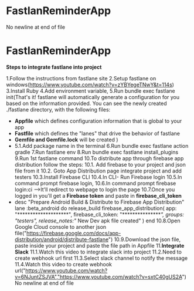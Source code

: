 # FastlanReminderApp
No newline at end of file
# FastlanReminderApp

**Steps to integrate fastlane into project**

1.Follow the instructions from fastlane site
2.Setup fastlane on windows(https://www.youtube.com/watch?v=zYBYegeTNwY&t=114s)
3.Install Ruby
4.Add environment variable,
5.Run bundle exec fastlane init(That's it! fastlane will automatically generate a configuration for you based on the information provided.
You can see the newly created ./fastlane directory, with the following files:
* **Appfile** which defines configuration information that is global to your app
* **Fastfile** which defines the "lanes" that drive the behavior of fastlane
* **Gemfile and Gemfile.lock** will be created
  )
* 5.1.Add package name in the terminal
  6.Run bundle exec fastlane action gradle
  7.Run fastlane env
  8.Run bundle exec fastlane install_plugins
  9.Run 1st fastlane command
  10.To distribute app through firebase app distribution follow the steps:
  10.1. Add firebase to your project and json file from it
  10.2. Goto App Distribution page integrate project and add testers
  10.3.Install Firebase CLI
  10.4.In CLI- Run Firebase login
  10.5.In command prompt firebase login,
  10.6.In command prompt firebase login:ci -->It'll redirect to webpage to login the page
  10.7.Once you logged in you'll get a **Firebase token** and paste in **firebase_cli_token**
* desc "Prepare Android Build & Distribute to Firebase App Distribution"
  lane :beta_android do
  release_build
  firebase_app_distribution(
  app: "********************",
  firebase_cli_token: "****************",
  groups: "testers",
  release_notes:"* New Dev apk file created"
  )
  end
  10.8.Open Google Cloud console to another json file("https://firebase.google.com/docs/app-distribution/android/distribute-fastlane")
  10.9.Download the json file, paste inside your project and paste the file path in Appfile
  11.**Integrate Slack**
  11.1.Watch this video to integrate slack into project
  11.2.Need to create webhook url first
  11.3.Select slack channel to notify the message
  11.4.Watch this video to create webhook url("https://www.youtube.com/watch?v=6NJuntZSJVA","https://www.youtube.com/watch?v=sxtC40gUS2A")
  No newline at end of file